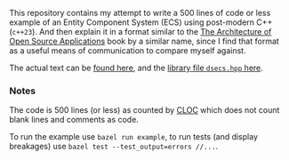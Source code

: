 This repository contains my attempt to write a 500 lines of code or less example of an Entity Component System (ECS) using post-modern C++ (`c++23`). And then explain it in a format similar to the [The Architecture of Open Source Applications](http://aosabook.org/en/index.html) book by a similar name, since I find that format as a useful means of communication to compare myself against.

The actual text can be [found here](manuscript.md), and the [library file `dsecs.hpp` here](dsecs.hpp).

### Notes

The code is 500 lines (or less) as counted by [CLOC](https://github.com/AlDanial/cloc) which does not count blank lines and comments as code.

To run the example use `bazel run example`, to run tests (and display breakages) use `bazel test --test_output=errors //...`.
